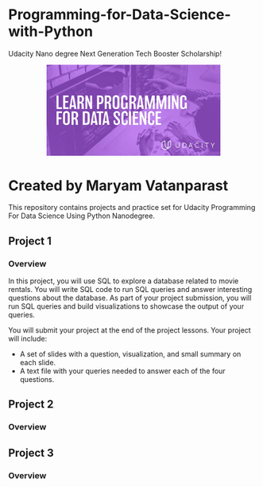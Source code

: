 # Programming-for-Data-Science-with-Python
Udacity Nano degree Next Generation Tech Booster Scholarship!

<p align="center">
  <img src="SEO-Image-IR1.webp" width="350" title="hover text">
</p>

# Created by Maryam Vatanparast

This repository contains projects and practice set for Udacity Programming For Data Science Using Python Nanodegree.

## Project 1
### Overview

In this project, you will use SQL to explore a database related to movie rentals. You will write SQL code to run SQL queries and answer interesting questions about the database. As part of your project submission, you will run SQL queries and build visualizations to showcase the output of your queries.

You will submit your project at the end of the project lessons. Your project will include:
  - A set of slides with a question, visualization, and small summary on each slide.
  - A text file with your queries needed to answer each of the four questions.

## Project 2
### Overview


## Project 3
### Overview


